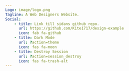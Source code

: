 ```yaml
---
Logo: image/logo.png
Tagline: A Web Designers Website.
Social:
    - title: Link till sidans github repo.
      url: https://github.com/Kite1717/design-example
      icon: fab fa-github
    - title: Dark Mode
      url: ?action=theme
      icon: fas fa-moon
    - title: Destroy Session
      url: ?action=session_destroy
      icon: fas fa-trash-alt
---
```

